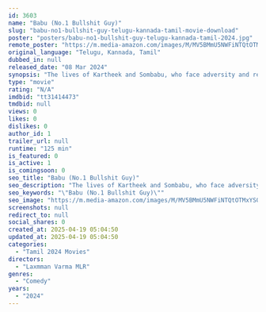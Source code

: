 ```yaml
---
id: 3603
name: "Babu (No.1 Bullshit Guy)"
slug: "babu-no1-bullshit-guy-telugu-kannada-tamil-movie-download"
poster: "posters/babu-no1-bullshit-guy-telugu-kannada-tamil-2024.jpg"
remote_poster: "https://m.media-amazon.com/images/M/MV5BMmU5NWFiNTQtOTMxYS00YTVhLTkzMDEtZmNhMjMwMjcyNjQ5XkEyXkFqcGdeQXVyMTQ3Mzk2MDg4._V1_SX300.jpg"
original_language: "Telugu, Kannada, Tamil"
dubbed_in: null
released_date: "08 Mar 2024"
synopsis: "The lives of Kartheek and Sombabu, who face adversity and redemption."
type: "movie"
rating: "N/A"
imdbid: "tt31414473"
tmdbid: null
views: 0
likes: 0
dislikes: 0
author_id: 1
trailer_url: null
runtime: "125 min"
is_featured: 0
is_active: 1
is_comingsoon: 0
seo_title: "Babu (No.1 Bullshit Guy)"
seo_description: "The lives of Kartheek and Sombabu, who face adversity and redemption."
seo_keywords: "\"Babu (No.1 Bullshit Guy)\""
seo_image: "https://m.media-amazon.com/images/M/MV5BMmU5NWFiNTQtOTMxYS00YTVhLTkzMDEtZmNhMjMwMjcyNjQ5XkEyXkFqcGdeQXVyMTQ3Mzk2MDg4._V1_SX300.jpg"
screenshots: null
redirect_to: null
social_shares: 0
created_at: 2025-04-19 05:04:50
updated_at: 2025-04-19 05:04:50
categories:
  - "Tamil 2024 Movies"
directors:
  - "Laxmman Varma MLR"
genres:
  - "Comedy"
years:
  - "2024"
---
```


